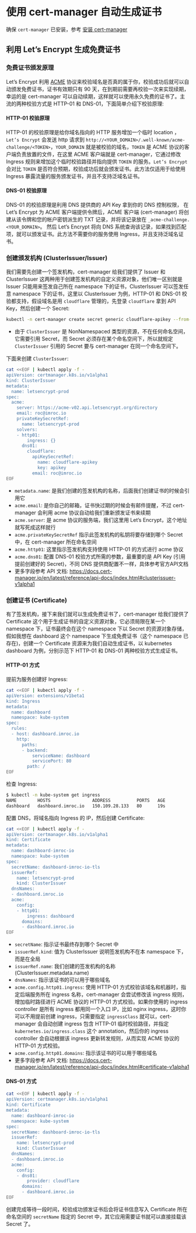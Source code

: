 # 使用 cert-manager 自动生成证书

确保 `cert-manager` 已安装，参考 [安装 cert-manager](install-cert-manger.md)

## 利用 Let’s Encrypt 生成免费证书

### 免费证书颁发原理

Let’s Encrypt 利用 [ACME](https://tools.ietf.org/html/rfc8555) 协议来校验域名是否真的属于你，校验成功后就可以自动颁发免费证书，证书有效期只有 90 天，在到期前需要再校验一次来实现续期，幸运的是 cert-manager 可以自动续期，这样就可以使用永久免费的证书了。主流的两种校验方式是 HTTP-01 和 DNS-01，下面简单介绍下校验原理:

#### HTTP-01 校验原理

HTTP-01 的校验原理是给你域名指向的 HTTP 服务增加一个临时 location ，`Let’s Encrypt` 会发送 http 请求到 `http://<YOUR_DOMAIN>/.well-known/acme-challenge/<TOKEN>`，`YOUR_DOMAIN` 就是被校验的域名，`TOKEN` 是 ACME 协议的客户端负责放置的文件，在这里 ACME 客户端就是 cert-manager，它通过修改 Ingress 规则来增加这个临时校验路径并指向提供 `TOKEN` 的服务。`Let’s Encrypt` 会对比 `TOKEN` 是否符合预期，校验成功后就会颁发证书。此方法仅适用于给使用 Ingress 暴露流量的服务颁发证书，并且不支持泛域名证书。

#### DNS-01 校验原理

DNS-01 的校验原理是利用 DNS 提供商的 API Key 拿到你的 DNS 控制权限， 在 Let’s Encrypt 为 ACME 客户端提供令牌后，ACME 客户端 (cert-manager) 将创建从该令牌和您的帐户密钥派生的 TXT 记录，并将该记录放在 `_acme-challenge.<YOUR_DOMAIN>`。 然后 Let’s Encrypt 将向 DNS 系统查询该记录，如果找到匹配项，就可以颁发证书。此方法不需要你的服务使用 Ingress，并且支持泛域名证书。

### 创建颁发机构 (ClusterIssuer/Issuer)

我们需要先创建一个签发机构，cert-manager 给我们提供了 Issuer 和 ClusterIssuer 这两种用于创建签发机构的自定义资源对象，他们唯一区别就是 Issuer 只能用来签发自己所在 namespace 下的证书，ClusterIssuer 可以签发任意 namespace 下的证书，这里以 ClusterIssuer 为例，HTTP-01 和 DNS-01 校验都支持，假设域名是用 `cloudflare` 管理的，先登录 `cloudflare` 拿到 API Key，然后创建一个 Secret:

``` bash
kubectl -n cert-manager create secret generic cloudflare-apikey --from-literal=apikey=213807bd0fb1ca59bba24a58eac90492e6287
```

- 由于 `ClusterIssuer` 是 NonNamespaced 类型的资源，不在任何命名空间，它需要引用 Secret，而 Secret 必须存在某个命名空间下，所以就规定 `ClusterIssuer` 引用的 Secret 要与 cert-manager 在同一个命名空间下。

下面来创建 `ClusterIssuer`:

``` bash
cat <<EOF | kubectl apply -f -
apiVersion: certmanager.k8s.io/v1alpha1
kind: ClusterIssuer
metadata:
  name: letsencrypt-prod
spec:
  acme:
    server: https://acme-v02.api.letsencrypt.org/directory
    email: roc@imroc.io
    privateKeySecretRef:
      name: letsencrypt-prod
    solvers:
    - http01:
        ingress: {}
      dns01:
        cloudflare:
          apiKeySecretRef:
            name: cloudflare-apikey
            key: apikey
          email: roc@imroc.io
EOF
```

- `metadata.name`: 是我们创建的签发机构的名称，后面我们创建证书的时候会引用它
- `acme.email`: 是你自己的邮箱，证书快过期的时候会有邮件提醒，不过 cert-manager 会利用 acme 协议自动给我们重新颁发证书来续期
- `acme.server`: 是 acme 协议的服务端，我们这里用 Let’s Encrypt，这个地址就写死成这样就行
- `acme.privateKeySecretRef` 指示此签发机构的私钥将要存储到哪个 Secret 中，在 cert-manager 所在命名空间
- `acme.http01`: 这里指示签发机构支持使用 HTTP-01 的方式进行 acme 协议
- `acme.dns01`: 配置 DNS-01 校验方式所需的参数，最重要的是 API Key (引用提前创建好的 Secret)，不同 DNS 提供商配置不一样，具体参考官方API文档
- 更多字段参考 API 文档: https://docs.cert-manager.io/en/latest/reference/api-docs/index.html#clusterissuer-v1alpha1

### 创建证书 (Certificate)

有了签发机构，接下来我们就可以生成免费证书了，cert-manager 给我们提供了 Certificate 这个用于生成证书的自定义资源对象，它必须局限在某一个 namespace 下，证书最终会在这个 namespace 下以 Secret 的资源对象存储，假如我想在 dashboard 这个 namespace 下生成免费证书（这个 namespace 已存在)，创建一个 Certificate 资源来为我们自动生成证书，以 kubernetes dashboard 为例，分别示范下 HTTP-01 和 DNS-01 两种校验方式生成证书。

#### HTTP-01 方式

提前为服务创建好 Ingress:

``` bash
cat <<EOF | kubectl apply -f -
apiVersion: extensions/v1beta1
kind: Ingress
metadata:
  name: dashboard
  namespace: kube-system
spec:
  rules:
  - host: dashboard.imroc.io
    http:
      paths:
      - backend:
          serviceName: dashboard
          servicePort: 80
        path: /
EOF
```

检查 Ingress:

``` bash
$ kubectl -n kube-system get ingress
NAME        HOSTS                ADDRESS          PORTS   AGE
dashboard   dashboard.imroc.io   150.109.28.133   80      19s
```

配置 DNS，将域名指向 Ingress 的 IP，然后创建 Certificate:

``` bash
cat <<EOF | kubectl apply -f -
apiVersion: certmanager.k8s.io/v1alpha1
kind: Certificate
metadata:
  name: dashboard-imroc-io
  namespace: kube-system
spec:
  secretName: dashboard-imroc-io-tls
  issuerRef:
    name: letsencrypt-prod
    kind: ClusterIssuer
  dnsNames:
  - dashboard.imroc.io
  acme:
    config:
    - http01:
        ingress: dashboard
      domains:
      - dashboard.imroc.io
EOF
```

- `secretName`: 指示证书最终存到哪个 Secret 中
- `issuerRef.kind`: 值为 ClusterIssuer 说明签发机构不在本 namespace 下，而是在全局
- `issuerRef.name`: 我们创建的签发机构的名称 (ClusterIssuer.metadata.name)
- `dnsNames`: 指示该证书的可以用于哪些域名
- `acme.config.http01.ingress`: 使用 HTTP-01 方式校验该域名和机器时，指定后端服务所在 ingress 名称，cert-manager 会尝试修改该 ingress 规则，增加临时路径进行 ACME 协议的 HTTP-01 方式校验。如果你使用的 ingress controller 是所有 ingress 都用同一个入口 IP，比如 nginx ingress，这时你可以不用提前创建 ingress，只需要指定 `ingressClass` 就可以，cert-manager 会自动创建 ingress 包含 HTTP-01 临时校验路径，并指定 `kubernetes.io/ingress.class` 这个 annotation，然后你的 ingress controller 会自动根据该 ingress 更新转发规则，从而实现 ACME 协议的 HTTP-01 方式校验。
- `acme.config.http01.domains`: 指示该证书的可以用于哪些域名
- 更多字段参考 API 文档: https://docs.cert-manager.io/en/latest/reference/api-docs/index.html#certificate-v1alpha1

#### DNS-01 方式

``` bash
cat <<EOF | kubectl apply -f -
apiVersion: certmanager.k8s.io/v1alpha1
kind: Certificate
metadata:
  name: dashboard-imroc-io
  namespace: kube-system
spec:
  secretName: dashboard-imroc-io-tls
  issuerRef:
    name: letsencrypt-prod
    kind: ClusterIssuer
  dnsNames:
  - dashboard.imroc.io
  acme:
    config:
    - dns01:
        provider: cloudflare
      domains:
      - dashboard.imroc.io
EOF
```

创建完成等待一段时间，校验成功颁发证书后会将证书信息写入 Certificate 所在命名空间的 `secretName` 指定的 Secret 中，其它应用需要证书就可以直接挂载该 Secret 了。